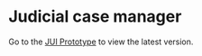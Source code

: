# Judicial case manager

Go to the [JUI Prototype](https://jui-prototype.herokuapp.com) to view the latest version.

